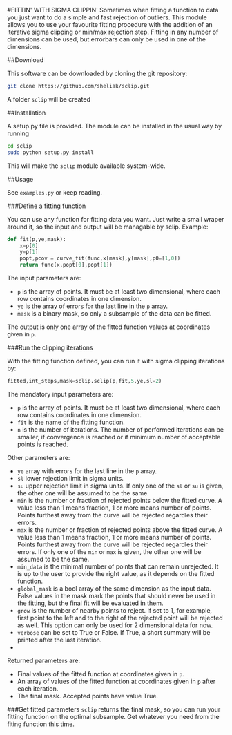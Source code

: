 #FITTIN' WITH SIGMA CLIPPIN'
Sometimes when fitting a function to data you just want to do a simple and fast rejection of outliers. This module allows you to use your favourite fitting procedure with the addition of an iterative sigma clipping or min/max rejection step. Fitting in any number of dimensions can be used, but errorbars can only be used in one of the dimensions.

##Download

This software can be downloaded by cloning the git repository:

```bash
git clone https://github.com/sheliak/sclip.git
```

A folder `sclip` will be created

##Installation

A setup.py file is provided. The module can be installed in the usual way by running

```bash
cd sclip
sudo python setup.py install 
```
This will make the `sclip` module available system-wide.

##Usage

See `examples.py` or keep reading.

###Define a fitting function

You can use any function for fitting data you want. Just write a small wraper around it, so the input and output will be managable by sclip. Example:

```python
def fit(p,ye,mask):
	x=p[0]
	y=p[1]
	popt,pcov = curve_fit(func,x[mask],y[mask],p0=[1,0])
	return func(x,popt[0],popt[1])
```
The input parameters are:
* `p` is the array of points. It must be at least two dimensional, where each row contains coordinates in one dimension.
* `ye` is the array of errors for the last line in the `p` array.
* `mask` is a binary mask, so only a subsample of the data can be fitted.

The output is only one array of the fitted function values at coordinates given in `p`.

###Run the clipping iterations

With the fitting function defined, you can run it with sigma clipping iterations by:
```python
fitted,int_steps,mask=sclip.sclip(p,fit,5,ye,sl=2)
```

The mandatory input parameters are:
* `p` is the array of points. It must be at least two dimensional, where each row contains coordinates in one dimension.
* `fit` is the name of the fitting function.
* `n` is the number of iterations. The number of performed iterations can be smaller, if convergence is reached or if minimum number of acceptable points is reached.

Other parameters are:
* `ye` array with errors for the last line in the `p` array.
* `sl` lower rejection limit in sigma units.
* `su` upper rejection limit in sigma units. If only one of the `sl` or `su` is given, the other one will be assumed to be the same.
* `min` is the number or fraction of rejected points below the fitted curve. A value less than 1 means fraction, 1 or more means number of points. Points furthest away from the curve will be rejected regardles their errors.
* `max` is the number or fraction of rejected points above the fitted curve. A value less than 1 means fraction, 1 or more means number of points. Points furthest away from the curve will be rejected regardles their errors. If only one of the `min` or `max` is given, the other one will be assumed to be the same.
* `min_data` is the minimal number of points that can remain unrejected. It is up to the user to provide the right value, as it depends on the fitted function.
* `global_mask` is a bool array of the same dimension as the input data. False values in the mask mark the points that should never be used in the fitting, but the final fit will be evaluated in them.
* `grow` is the number of nearby points to reject. If set to 1, for example, first point to the left and to the right of the rejected point will be rejected as well. This option can only be used for 2 dimensional data for now.
* `verbose` can be set to True or False. If True, a short summary will be printed after the last iteration.
* 
Returned parameters are:
* Final values of the fitted function at coordinates given in `p`.
* An array of values of the fitted function at coordinates given in `p` after each iteration.
* The final mask. Accepted points have value True.

###Get fitted parameters
`sclip` returns the final mask, so you can run your fitting function on the optimal subsample. Get whatever you need from the fiting function this time. 
